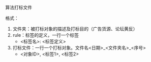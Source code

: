 算法打标文件

格式：
1. 文件夹：被打标对象的描述及打标目的（广告货源、论坛黄反）
2. rule：标签的定义，一行一个标签
    * <标签名>: <标签定义>
3. 打标文件：一行一个打标对象。文件名<日期>\_<文件夹名>\_<序号>
    * <对象ID>, <标签1>, <标签2>